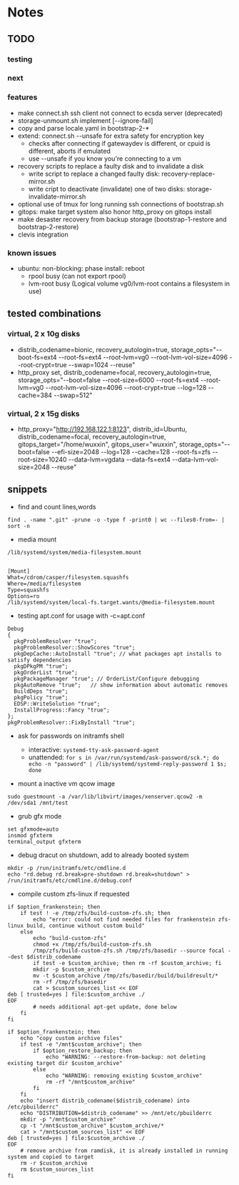 # Notes

## TODO

### testing

### next

### features
+ make connect.sh ssh client not connect to ecsda server (deprecated)
+ storage-unmount.sh implement [--ignore-fail]
+ copy and parse locale.yaml in bootstrap-2-*
+ extend: connect.sh --unsafe for extra safety for encryption key
    + checks after connecting if gatewaydev is different, or cpuid is different, aborts if emulated
    + use --unsafe if you know you're connecting to a vm
+ recovery scripts to replace a faulty disk and to invalidate a disk
    + write script to replace a changed faulty disk: recovery-replace-mirror.sh
    + write cript to deactivate (invalidate) one of two disks: storage-invalidate-mirror.sh
+ optional use of tmux for long running ssh connections of bootstrap.sh
+ gitops: make target system also honor http_proxy on gitops install
+ make desaster recovery from backup storage (bootstrap-1-restore and bootstrap-2-restore)
+ clevis integration


### known issues
+ ubuntu: non-blocking: phase install: reboot
    + rpool busy (can not export rpool)
    + lvm-root busy (Logical volume vg0/lvm-root contains a filesystem in use)

## tested combinations

### virtual, 2 x 10g disks
+ distrib_codename=bionic,  recovery_autologin=true, storage_opts="--boot-fs=ext4 --root-fs=ext4 --root-lvm=vg0 --root-lvm-vol-size=4096 --root-crypt=true --swap=1024 --reuse"
+ http_proxy set, distrib_codename=focal, recovery_autologin=true, storage_opts="--boot=false --root-size=6000 --root-fs=ext4 --root-lvm=vg0 --root-lvm-vol-size=4096 --root-crypt=true --log=128 --cache=384 --swap=512"
### virtual, 2 x 15g disks
+ http_proxy="http://192.168.122.1:8123", distrib_id=Ubuntu, distrib_codename=focal, recovery_autologin=true, gitops_target="/home/wuxxin", gitops_user="wuxxin", storage_opts="--boot=false --efi-size=2048 --log=128 --cache=128 --root-fs=zfs --root-size=10240 --data-lvm=vgdata --data-fs=ext4 --data-lvm-vol-size=2048 --reuse"

## snippets

+ find and count lines,words
```
find . -name ".git" -prune -o -type f -print0 | wc --files0-from=- | sort -n
```

+ media mount
```
/lib/systemd/system/media-filesystem.mount


[Mount]
What=/cdrom/casper/filesystem.squashfs
Where=/media/filesystem
Type=squashfs
Options=ro
/lib/systemd/system/local-fs.target.wants/@media-filesystem.mount
```

+ testing apt.conf for usage with -c=apt.conf
```
Debug
{
  pkgProblemResolver "true";
  pkgProblemResolver::ShowScores "true";
  pkgDepCache::AutoInstall "true"; // what packages apt installs to satisfy dependencies
  pkgDPkgPM "true";
  pkgOrderList "true";
  pkgPackageManager "true"; // OrderList/Configure debugging
  pkgAutoRemove "true";   // show information about automatic removes
  BuildDeps "true";
  pkgPolicy "true";
  EDSP::WriteSolution "true";
  InstallProgress::Fancy "true";
};
pkgProblemResolver::FixByInstall "true";
```

+ ask for passwords on initramfs shell

  + interactive: `systemd-tty-ask-password-agent`
  + unattended: `for s in /var/run/systemd/ask-password/sck.*; do echo -n "password" | /lib/systemd/systemd-reply-password 1 $s; done`

+ mount a inactive vm qcow image

```
sudo guestmount -a /var/lib/libvirt/images/xenserver.qcow2 -m /dev/sda1 /mnt/test
```

+ grub gfx mode
```
set gfxmode=auto
insmod gfxterm
terminal_output gfxterm
```

+ debug dracut on shutdown, add to already booted system

```
mkdir -p /run/initramfs/etc/cmdline.d
echo "rd.debug rd.break=pre-shutdown rd.break=shutdown" > /run/initramfs/etc/cmdline.d/debug.conf
```

+ compile custom zfs-linux if requested
```
if $option_frankenstein; then
    if test ! -e /tmp/zfs/build-custom-zfs.sh; then
        echo "error: could not find needed files for frankenstein zfs-linux build, continue without custom build"
    else
        echo "build-custom-zfs"
        chmod +x /tmp/zfs/build-custom-zfs.sh
        /tmp/zfs/build-custom-zfs.sh /tmp/zfs/basedir --source focal --dest $distrib_codename
        if test -e $custom_archive; then rm -rf $custom_archive; fi
        mkdir -p $custom_archive
        mv -t $custom_archive /tmp/zfs/basedir/build/buildresult/*
        rm -rf /tmp/zfs/basedir
        cat > $custom_sources_list << EOF
deb [ trusted=yes ] file:$custom_archive ./
EOF
        # needs additional apt-get update, done below
    fi
fi
```

```
if $option_frankenstein; then
    echo "copy custom archive files"
    if test -e "/mnt$custom_archive"; then
        if $option_restore_backup; then
            echo "WARNING: --restore-from-backup: not deleting existing target dir $custom_archive"
        else
            echo "WARNING: removing existing $custom_archive"
            rm -rf "/mnt$custom_archive"
        fi
    fi
    echo "insert distrib_codename($distrib_codename) into /etc/pbuilderrc"
    echo "DISTRIBUTION=$distrib_codename" >> /mnt/etc/pbuilderrc
    mkdir -p "/mnt$custom_archive"
    cp -t "/mnt$custom_archive" $custom_archive/*
    cat > "/mnt$custom_sources_list" << EOF
deb [ trusted=yes ] file:$custom_archive ./
EOF
    # remove archive from ramdisk, it is already installed in running system and copied to target
    rm -r $custom_archive
    rm $custom_sources_list
fi
```
